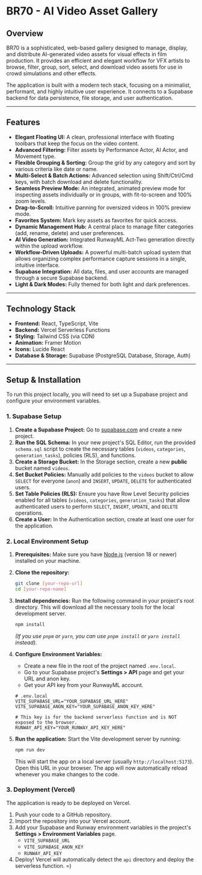# BR70 - AI Video Asset Gallery

## Overview

BR70 is a sophisticated, web-based gallery designed to manage, display, and distribute AI-generated video assets for visual effects in film production. It provides an efficient and elegant workflow for VFX artists to browse, filter, group, sort, select, and download video assets for use in crowd simulations and other effects.

The application is built with a modern tech stack, focusing on a minimalist, performant, and highly intuitive user experience. It connects to a Supabase backend for data persistence, file storage, and user authentication.

---

## Features

-   **Elegant Floating UI:** A clean, professional interface with floating toolbars that keep the focus on the video content.
-   **Advanced Filtering:** Filter assets by Performance Actor, AI Actor, and Movement type.
-   **Flexible Grouping & Sorting:** Group the grid by any category and sort by various criteria like date or name.
-   **Multi-Select & Batch Actions:** Advanced selection using Shift/Ctrl/Cmd keys, with batch download and delete functionality.
-   **Seamless Preview Mode:** An integrated, animated preview mode for inspecting assets individually or in groups, with fit-to-screen and 100% zoom levels.
-   **Drag-to-Scroll:** Intuitive panning for oversized videos in 100% preview mode.
-   **Favorites System:** Mark key assets as favorites for quick access.
-   **Dynamic Management Hub:** A central place to manage filter categories (add, rename, delete) and user preferences.
-   **AI Video Generation:** Integrated RunwayML Act-Two generation directly within the upload workflow.
-   **Workflow-Driven Uploads:** A powerful multi-batch upload system that allows organizing complex performance capture sessions in a single, intuitive interface.
-   **Supabase Integration:** All data, files, and user accounts are managed through a secure Supabase backend.
-   **Light & Dark Modes:** Fully themed for both light and dark preferences.

---

## Technology Stack

-   **Frontend:** React, TypeScript, Vite
-   **Backend:** Vercel Serverless Functions
-   **Styling:** Tailwind CSS (via CDN)
-   **Animation:** Framer Motion
-   **Icons:** Lucide React
-   **Database & Storage:** Supabase (PostgreSQL Database, Storage, Auth)

---

## Setup & Installation

To run this project locally, you will need to set up a Supabase project and configure your environment variables.

### 1. Supabase Setup

1.  **Create a Supabase Project:** Go to [supabase.com](https://supabase.com) and create a new project.
2.  **Run the SQL Schema:** In your new project's SQL Editor, run the provided `schema.sql` script to create the necessary tables (`videos`, `categories`, `generation_tasks`), policies (RLS), and functions.
3.  **Create a Storage Bucket:** In the Storage section, create a new **public** bucket named `videos`.
4.  **Set Bucket Policies:** Manually add policies to the `videos` bucket to allow `SELECT` for everyone (`anon`) and `INSERT`, `UPDATE`, `DELETE` for authenticated users.
5.  **Set Table Policies (RLS):** Ensure you have Row Level Security policies enabled for all tables (`videos`, `categories`, `generation_tasks`) that allow authenticated users to perform `SELECT`, `INSERT`, `UPDATE`, and `DELETE` operations.
6.  **Create a User:** In the Authentication section, create at least one user for the application.

### 2. Local Environment Setup

1.  **Prerequisites:** Make sure you have [Node.js](https://nodejs.org/) (version 18 or newer) installed on your machine.

2.  **Clone the repository:**
    ```bash
    git clone [your-repo-url]
    cd [your-repo-name]
    ```

3.  **Install dependencies:**
    Run the following command in your project's root directory. This will download all the necessary tools for the local development server.
    ```bash
    npm install
    ```
    *(If you use `pnpm` or `yarn`, you can use `pnpm install` or `yarn install` instead).*

4.  **Configure Environment Variables:**
    -   Create a new file in the root of the project named `.env.local`.
    -   Go to your Supabase project's **Settings > API** page and get your URL and anon key.
    -   Get your API key from your RunwayML account.

    ```
    # .env.local
    VITE_SUPABASE_URL="YOUR_SUPABASE_URL_HERE"
    VITE_SUPABASE_ANON_KEY="YOUR_SUPABASE_ANON_KEY_HERE"
    
    # This key is for the backend serverless function and is NOT exposed to the browser.
    RUNWAY_API_KEY="YOUR_RUNWAY_API_KEY_HERE"
    ```

5.  **Run the application:**
    Start the Vite development server by running:
    ```bash
    npm run dev
    ```
    This will start the app on a local server (usually `http://localhost:5173`). Open this URL in your browser. The app will now automatically reload whenever you make changes to the code.

### 3. Deployment (Vercel)

The application is ready to be deployed on Vercel.

1.  Push your code to a GitHub repository.
2.  Import the repository into your Vercel account.
3.  Add your Supabase and Runway environment variables in the project's **Settings > Environment Variables** page.
    -   `VITE_SUPABASE_URL`
    -   `VITE_SUPABASE_ANON_KEY`
    -   `RUNWAY_API_KEY`
4.  Deploy! Vercel will automatically detect the `api` directory and deploy the serverless function.
=)
 